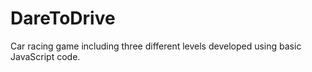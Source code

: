 # DareToDrive

Car racing game including three different levels developed using basic JavaScript code.
